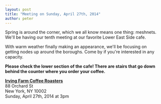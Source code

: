 ```yaml
---
layout: post
title: "Meeting on Sunday, April 27th, 2014"
author: peter
---
```


Spring is around the corner, which we all know means one thing: meshnets. We'll be having our tenth meeting at our favorite Lower East Side cafe.

With warm weather finally making an appearance, we'll be focusing on getting nodes up around the boroughs. Come by if you're interested in any capacity.

__Please check the lower section of the cafe! There are stairs that go down behind the counter where you order your coffee.__

__[Irving Farm Coffee Roasters](https://www.google.com/maps/place/Irving+Farm+Coffee+Roasters/@40.7179886,-73.9902479,17z/data=!3m1!4b1!4m2!3m1!1s0x89c259873f0067c1:0x5aede67045aa029f)__<br>
88 Orchard St<br>
New York, NY 10002<br>
Sunday, April 27th, 2014 at 3pm
